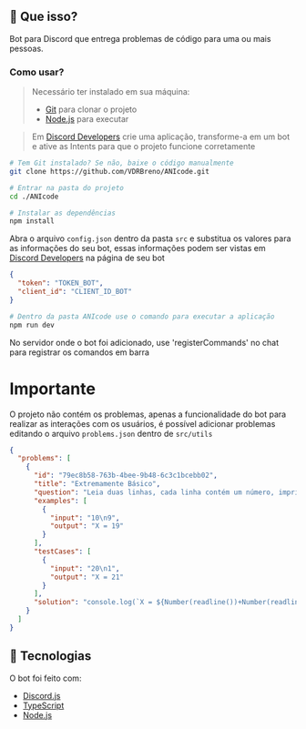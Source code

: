 ## 📃 Que isso?

Bot para Discord que entrega problemas de código para uma ou mais pessoas.

### Como usar?

> Necessário ter instalado em sua máquina: 
> - [Git][git] para clonar o projeto
> - [Node.js][nodejs] para executar

> Em [Discord Developers][discdevs] crie uma aplicação, transforme-a em um bot e ative as Intents para que o projeto funcione corretamente

```bash
# Tem Git instalado? Se não, baixe o código manualmente
git clone https://github.com/VDRBreno/ANIcode.git

# Entrar na pasta do projeto
cd ./ANIcode

# Instalar as dependências
npm install
```

Abra o arquivo `config.json` dentro da pasta `src` e substitua os valores para as informações do seu bot, essas informações podem ser vistas em [Discord Developers][discdevs] na página de seu bot

```json
{
  "token": "TOKEN_BOT",
  "client_id": "CLIENT_ID_BOT"
}
```

```bash
# Dentro da pasta ANIcode use o comando para executar a aplicação
npm run dev
```

No servidor onde o bot foi adicionado, use 'registerCommands' no chat para registrar os comandos em barra

# Importante

O projeto não contém os problemas, apenas a funcionalidade do bot para realizar as interações com os usuários, é possível adicionar problemas editando o arquivo `problems.json` dentro de `src/utils`

```json
{
  "problems": [
    {
      "id": "79ec8b58-763b-4bee-9b48-6c3c1bcebb02",
      "title": "Extremamente Básico",
      "question": "Leia duas linhas, cada linha contém um número, imprima a soma dos números após 'X = '",
      "examples": [
        {
          "input": "10\n9",
          "output": "X = 19"
        }
      ],
      "testCases": [
        {
          "input": "20\n1",
          "output": "X = 21"
        }
      ],
      "solution": "console.log(`X = ${Number(readline())+Number(readline())}`)"
    }
  ]
}
```

## :rocket: Tecnologias

O bot foi feito com:

- [Discord.js][discordjs]
- [TypeScript][typescript]
- [Node.js][nodejs]

[discordjs]: https://discord.js.org
[typescript]: https://www.typescriptlang.org/
[nodejs]: https://nodejs.org/en/
[git]: https://git-scm.com
[discdevs]: https://discord.com/developers/applications/
